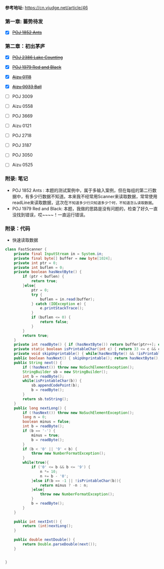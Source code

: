 
**参考地址:** https://cn.vjudge.net/article/46

 
###  第一章: 蓄势待发
 - [X]    [~~POJ 1852 Ants~~ ](https://cn.vjudge.net/problem/POJ-1852)

### 第二章：初出茅庐

 - [X]  [~~POJ 2386 Lake Counting~~](https://cn.vjudge.net/problem/POJ-2386)
 - [X]   [~~POJ 1979 Red and Black~~](https://cn.vjudge.net/problem/POJ-1979)
 - [X] [~~Aizu 0118~~](https://cn.vjudge.net/problem/Aizu-0118)
 - [X] [~~Aizu 0033 Ball~~](https://cn.vjudge.net/problem/Aizu-0033)
 - [ ] POJ 3009
 - [ ]   Aizu 0558
 - [ ] POJ 3669
 - [ ] Aizu 0121
 - [ ]   POJ 2718
 - [ ] POJ 3187
 - [ ] POJ 3050
 - [ ] Aizu 0525


 
### 附录: 笔记
- POJ 1852 Ants : 
  本题的测试案例中，属于多输入案例，但在每组的第二行数据中，有多少行数据不知道。本来我不经常用Scanner来读取数据，常常使用readLine来读取数据，这次在`不知道多少行只知道多少个时，不知道怎么读取数据`。 
- POJ 1979 Red and Black:
  本题，我做的思路是没有问题的，检查了好久一直没找到错误，哎~~~~！一直运行错误。
### 附录：代码
 - 快速读取数据
```java
class FastScanner {
    private final InputStream in = System.in;
    private final byte[] buffer = new byte[1024];
    private int ptr = 0;
    private int buflen = 0;
    private boolean hasNextByte() {
        if (ptr < buflen) {
            return true;
        }else{
            ptr = 0;
            try {
                buflen = in.read(buffer);
            } catch (IOException e) {
                e.printStackTrace();
            }
            if (buflen <= 0) {
                return false;
            }
        }
        return true;
    }
    private int readByte() { if (hasNextByte()) return buffer[ptr++]; else return -1;}
    private static boolean isPrintableChar(int c) { return 33 <= c && c <= 126;}
    private void skipUnprintable() { while(hasNextByte() && !isPrintableChar(buffer[ptr])) ptr++;}
    public boolean hasNext() { skipUnprintable(); return hasNextByte();}
    public String next() {
        if (!hasNext()) throw new NoSuchElementException();
        StringBuilder sb = new StringBuilder();
        int b = readByte();
        while(isPrintableChar(b)) {
            sb.appendCodePoint(b);
            b = readByte();
        }
        return sb.toString();
    }
    public long nextLong() {
        if (!hasNext()) throw new NoSuchElementException();
        long n = 0;
        boolean minus = false;
        int b = readByte();
        if (b == '-') {
            minus = true;
            b = readByte();
        }
        if (b < '0' || '9' < b) {
            throw new NumberFormatException();
        }
        while(true){
            if ('0' <= b && b <= '9') {
                n *= 10;
                n += b - '0';
            }else if(b == -1 || !isPrintableChar(b)){
                return minus ? -n : n;
            }else{
                throw new NumberFormatException();
            }
            b = readByte();
        }
    }
     
    public int nextInt() {
        return (int)nextLong();
    }
     
    public double nextDouble() {
        return Double.parseDouble(next());
    }
     
 
}
```
 